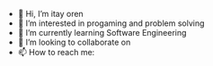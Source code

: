 - 👋 Hi, I’m itay oren
- 👀 I’m interested in progaming and problem solving
- 🌱 I’m currently learning Software Engineering 
- 💞️ I’m looking to collaborate on
- 📫 How to reach me: 

<!---
itay-oren/itay-oren is a ✨ special ✨ repository because its `README.md` (this file) appears on your GitHub profile.
You can click the Preview link to take a look at your changes.
--->
